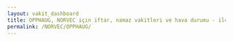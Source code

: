 ```yaml
---
layout: vakit_dashboard
title: OPPHAUG, NORVEC için iftar, namaz vakitleri ve hava durumu - ilçe/eyalet seç
permalink: /NORVEC/OPPHAUG/
---
```


<script type="text/javascript">
  var GLOBAL_COUNTRY = 'NORVEC';
  var GLOBAL_CITY = 'OPPHAUG';
  var GLOBAL_STATE = '';
  var lat = 72;
  var lon = 21;
</script>
